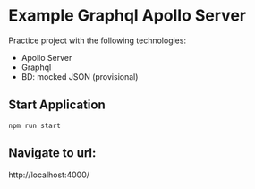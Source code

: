 # Example Graphql Apollo Server

Practice project with the following technologies:

- Apollo Server
- Graphql
- BD: mocked JSON (provisional)

## Start Application

```
npm run start
```

## Navigate to url:

http://localhost:4000/
